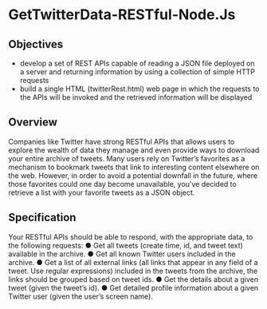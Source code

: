 # GetTwitterData-RESTful-Node.Js

## Objectives 
* develop a set of REST APIs capable of reading a JSON file deployed on a server and returning information by using a collection of simple HTTP requests
* build a single HTML (twitterRest.html) web page in which the requests to the APIs will be invoked and the retrieved information will be displayed

## Overview
Companies like Twitter have strong RESTful APIs that allows users to explore the wealth of data they manage and even provide ways to download your entire archive of tweets. Many users rely on Twitter’s favorites as a mechanism to bookmark tweets that link to interesting content elsewhere on the web. However, in order to avoid a potential downfall in the future, where those favorites could one day become unavailable, you've decided to retrieve a list with your favorite tweets as a JSON object. 

## Specification
Your RESTful APIs should be able to respond, with the appropriate data, to the following requests:
● Get all tweets (create time, id, and tweet text) available in the archive.
● Get all known Twitter users included in the archive.
● Get a list of all external links (all links that appear in any field of a tweet. Use
regular expressions) included in the tweets from the archive, the links should be
grouped based on tweet ids.
● Get the details about a given tweet (given the tweet’s id).
● Get detailed profile information about a given Twitter user (given the user’s
screen name).

